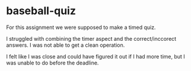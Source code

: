 # baseball-quiz

For this assignment we were supposed to make a timed quiz.  

I struggled with combining the timer aspect and the correct/inccorect answers. I was not able to get a clean operation. 

I felt like I was close and could have figured it out if I had more time, but I was unable to do before the deadline. 

